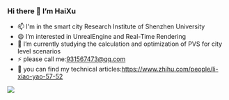 ### Hi there 👋 I’m HaiXu

 - 📫  I'm in the smart city Research Institute of Shenzhen University
 - 😄  I’m interested in UnrealEngine and Real-Time Rendering
 - 🌱  I’m currently studying the calculation and optimization of PVS for city level scenarios
 - ⚡  please call me:931567473@qq.com
 - 💬  you can find my technical articles:https://www.zhihu.com/people/li-xiao-yao-57-52

![](https://komarev.com/ghpvc/?username=your-github-username&color=green)
